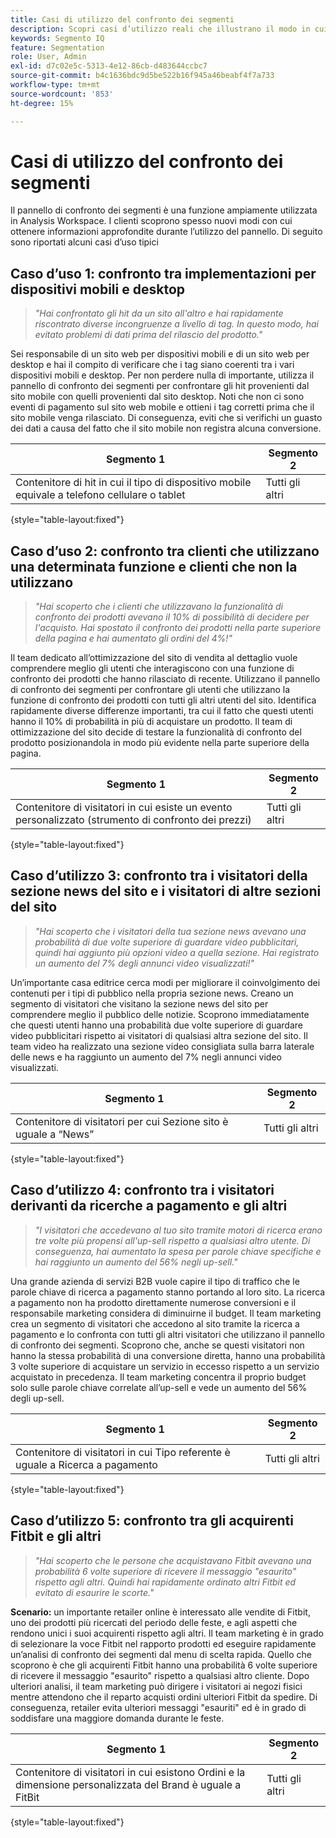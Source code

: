 ```yaml
---
title: Casi di utilizzo del confronto dei segmenti
description: Scopri casi d’utilizzo reali che illustrano il modo in cui il pannello di confronto dei segmenti può essere utilizzato per acquisire informazioni approfondite sulla strategia di marketing.
keywords: Segmento IQ
feature: Segmentation
role: User, Admin
exl-id: d7c02e5c-5313-4e12-86cb-d483644ccbc7
source-git-commit: b4c1636bdc9d5be522b16f945a46beabf4f7a733
workflow-type: tm+mt
source-wordcount: '853'
ht-degree: 15%

---
```


# Casi di utilizzo del confronto dei segmenti

Il pannello di confronto dei segmenti è una funzione ampiamente utilizzata in Analysis Workspace. I clienti scoprono spesso nuovi modi con cui ottenere informazioni approfondite durante l’utilizzo del pannello. Di seguito sono riportati alcuni casi d’uso tipici

## Caso d’uso 1: confronto tra implementazioni per dispositivi mobili e desktop

> *&quot;Hai confrontato gli hit da un sito all&#39;altro e hai rapidamente riscontrato diverse incongruenze a livello di tag. In questo modo, hai evitato problemi di dati prima del rilascio del prodotto.&quot;*

Sei responsabile di un sito web per dispositivi mobili e di un sito web per desktop e hai il compito di verificare che i tag siano coerenti tra i vari dispositivi mobili e desktop. Per non perdere nulla di importante, utilizza il pannello di confronto dei segmenti per confrontare gli hit provenienti dal sito mobile con quelli provenienti dal sito desktop. Noti che non ci sono eventi di pagamento sul sito web mobile e ottieni i tag corretti prima che il sito mobile venga rilasciato. Di conseguenza, eviti che si verifichi un guasto dei dati a causa del fatto che il sito mobile non registra alcuna conversione.

| Segmento 1 | Segmento 2 |
|--- |--- |
| Contenitore di hit in cui il tipo di dispositivo mobile equivale a telefono cellulare o tablet | Tutti gli altri |

{style="table-layout:fixed"}


## Caso d’uso 2: confronto tra clienti che utilizzano una determinata funzione e clienti che non la utilizzano

> *&quot;Hai scoperto che i clienti che utilizzavano la funzionalità di confronto dei prodotti avevano il 10% di possibilità di decidere per l&#39;acquisto. Hai spostato il confronto dei prodotti nella parte superiore della pagina e hai aumentato gli ordini del 4%!&quot;*

Il team dedicato all’ottimizzazione del sito di vendita al dettaglio vuole comprendere meglio gli utenti che interagiscono con una funzione di confronto dei prodotti che hanno rilasciato di recente. Utilizzano il pannello di confronto dei segmenti per confrontare gli utenti che utilizzano la funzione di confronto dei prodotti con tutti gli altri utenti del sito. Identifica rapidamente diverse differenze importanti, tra cui il fatto che questi utenti hanno il 10% di probabilità in più di acquistare un prodotto. Il team di ottimizzazione del sito decide di testare la funzionalità di confronto del prodotto posizionandola in modo più evidente nella parte superiore della pagina.

| Segmento 1 | Segmento 2 |
|--- |--- |
| Contenitore di visitatori in cui esiste un evento personalizzato (strumento di confronto dei prezzi) | Tutti gli altri |

{style="table-layout:fixed"}


## Caso d’utilizzo 3: confronto tra i visitatori della sezione news del sito e i visitatori di altre sezioni del sito

> *&quot;Hai scoperto che i visitatori della tua sezione news avevano una probabilità di due volte superiore di guardare video pubblicitari, quindi hai aggiunto più opzioni video a quella sezione. Hai registrato un aumento del 7% degli annunci video visualizzati!&quot;*

Un’importante casa editrice cerca modi per migliorare il coinvolgimento dei contenuti per i tipi di pubblico nella propria sezione news. Creano un segmento di visitatori che visitano la sezione news del sito per comprendere meglio il pubblico delle notizie. Scoprono immediatamente che questi utenti hanno una probabilità due volte superiore di guardare video pubblicitari rispetto ai visitatori di qualsiasi altra sezione del sito. Il team video ha realizzato una sezione video consigliata sulla barra laterale delle news e ha raggiunto un aumento del 7% negli annunci video visualizzati.

| Segmento 1 | Segmento 2 |
|--- |--- |
| Contenitore di visitatori per cui Sezione sito è uguale a “News” | Tutti gli altri |

{style="table-layout:fixed"}


## Caso d’utilizzo 4: confronto tra i visitatori derivanti da ricerche a pagamento e gli altri

> *&quot;I visitatori che accedevano al tuo sito tramite motori di ricerca erano tre volte più propensi all&#39;up-sell rispetto a qualsiasi altro utente. Di conseguenza, hai aumentato la spesa per parole chiave specifiche e hai raggiunto un aumento del 56% negli up-sell.&quot;*

Una grande azienda di servizi B2B vuole capire il tipo di traffico che le parole chiave di ricerca a pagamento stanno portando al loro sito. La ricerca a pagamento non ha prodotto direttamente numerose conversioni e il responsabile marketing considera di diminuirne il budget. Il team marketing crea un segmento di visitatori che accedono al sito tramite la ricerca a pagamento e lo confronta con tutti gli altri visitatori che utilizzano il pannello di confronto dei segmenti. Scoprono che, anche se questi visitatori non hanno la stessa probabilità di una conversione diretta, hanno una probabilità 3 volte superiore di acquistare un servizio in eccesso rispetto a un servizio acquistato in precedenza. Il team marketing concentra il proprio budget solo sulle parole chiave correlate all’up-sell e vede un aumento del 56% degli up-sell.

| Segmento 1 | Segmento 2 |
|--- |--- |
| Contenitore di visitatori in cui Tipo referente è uguale a Ricerca a pagamento | Tutti gli altri |

{style="table-layout:fixed"}


## Caso d’utilizzo 5: confronto tra gli acquirenti Fitbit e gli altri

> *&quot;Hai scoperto che le persone che acquistavano Fitbit avevano una probabilità 6 volte superiore di ricevere il messaggio &quot;esaurito&quot; rispetto agli altri. Quindi hai rapidamente ordinato altri Fitbit ed evitato di esaurire le scorte.&quot;*

**Scenario:** un importante retailer online è interessato alle vendite di Fitbit, uno dei prodotti più ricercati del periodo delle feste, e agli aspetti che rendono unici i suoi acquirenti rispetto agli altri. Il team marketing è in grado di selezionare la voce Fitbit nel rapporto prodotti ed eseguire rapidamente un’analisi di confronto dei segmenti dal menu di scelta rapida. Quello che scoprono è che gli acquirenti Fitbit hanno una probabilità 6 volte superiore di ricevere il messaggio &quot;esaurito&quot; rispetto a qualsiasi altro cliente. Dopo ulteriori analisi, il team marketing può dirigere i visitatori ai negozi fisici mentre attendono che il reparto acquisti ordini ulteriori Fitbit da spedire. Di conseguenza, retailer evita ulteriori messaggi &quot;esauriti&quot; ed è in grado di soddisfare una maggiore domanda durante le feste.

| Segmento 1 | Segmento 2 |
|--- |--- |
| Contenitore di visitatori in cui esistono Ordini e la dimensione personalizzata del Brand è uguale a FitBit | Tutti gli altri |

{style="table-layout:fixed"}